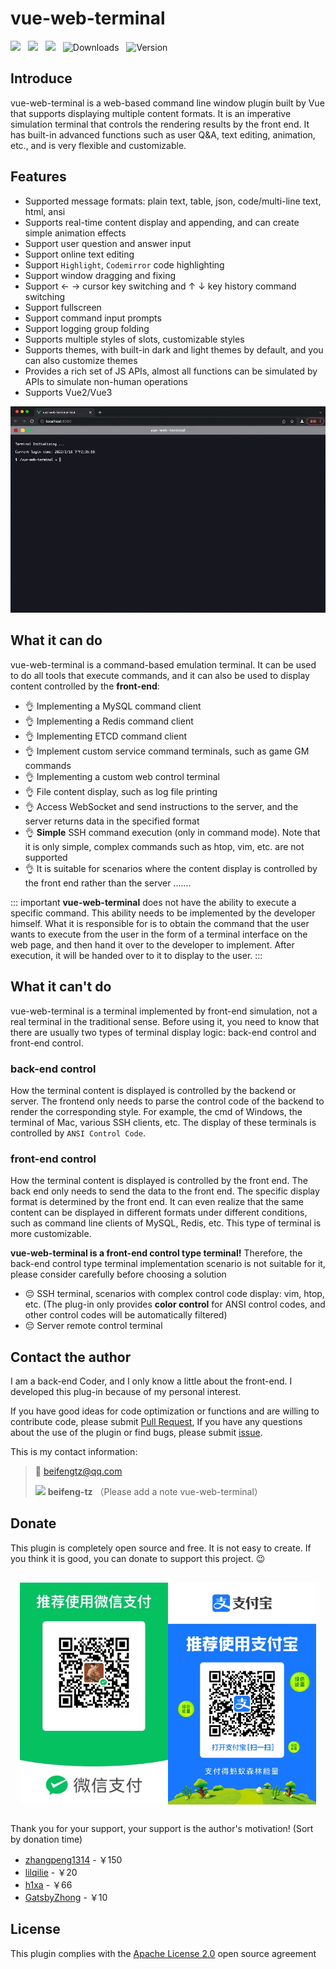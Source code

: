 # vue-web-terminal
<img src="https://shields.io/github/package-json/v/tzfun/vue-web-terminal/vue2" style="margin-right: 8px;">
<img src="https://shields.io/github/package-json/v/tzfun/vue-web-terminal/vue3" style="margin-right: 8px;">
<img src="https://shields.io/bundlephobia/minzip/vue-web-terminal" style="margin-right: 8px;">
<img src="https://img.shields.io/npm/dt/vue-web-terminal.svg" alt="Downloads" style="margin-right: 8px;">
<img src="https://img.shields.io/npm/l/vue-web-terminal.svg" alt="Version" style="margin-right: 8px;">

## Introduce

vue-web-terminal is a web-based command line window plugin built by Vue that supports displaying multiple content formats. It is an imperative simulation terminal that controls the rendering results by the front end. It has built-in advanced functions such as user Q&A, text editing, animation, etc., and is very flexible and customizable.

## Features

- Supported message formats: plain text, table, json, code/multi-line text, html, ansi
- Supports real-time content display and appending, and can create simple animation effects
- Support user question and answer input
- Support online text editing
- Support `Highlight`, `Codemirror` code highlighting
- Support window dragging and fixing
- Support ← → cursor key switching and ↑ ↓ key history command switching
- Support fullscreen
- Support command input prompts
- Support logging group folding
- Supports multiple styles of slots, customizable styles
- Supports themes, with built-in dark and light themes by default, and you can also customize themes
- Provides a rich set of JS APIs, almost all functions can be simulated by APIs to simulate non-human operations
- Supports Vue2/Vue3

![vue-web-terminal.gif](/images/vue-web-terminal.gif)

## What it can do

vue-web-terminal is a command-based emulation terminal. It can be used to do all tools that execute commands, and it can also be used to display content controlled by the **front-end**:

- :ok_hand: Implementing a MySQL command client
- :ok_hand: Implementing a Redis command client
- :ok_hand: Implementing ETCD command client
- :ok_hand: Implement custom service command terminals, such as game GM commands
- :ok_hand: Implementing a custom web control terminal
- :ok_hand: File content display, such as log file printing
- :ok_hand: Access WebSocket and send instructions to the server, and the server returns data in the specified format
- :ok_hand: **Simple** SSH command execution (only in command mode). Note that it is only simple, complex commands such as htop, vim, etc. are not supported
- :ok_hand: It is suitable for scenarios where the content display is controlled by the front end rather than the server .......

::: important
**vue-web-terminal** does not have the ability to execute a specific command. This ability needs to be implemented by the developer himself. What it is responsible for is to obtain the command that the user wants to execute from the user in the form of a terminal interface on the web page, and then hand it over to the developer to implement. After execution, it will be handed over to it to display to the user.
:::

## What it can't do

vue-web-terminal is a terminal implemented by front-end simulation, not a real terminal in the traditional sense. Before using it, you need to know that there are usually two types of terminal display logic: back-end control and front-end control.

### back-end control

How the terminal content is displayed is controlled by the backend or server. The frontend only needs to parse the control code of the backend to render the corresponding style. For example, the cmd of Windows, the terminal of Mac, various SSH clients, etc. The display of these terminals is controlled by `ANSI Control Code`.

### front-end control

How the terminal content is displayed is controlled by the front end. The back end only needs to send the data to the front end. The specific display format is determined by the front end. It can even realize that the same content can be displayed in different formats under different conditions, such as command line clients of MySQL, Redis, etc. This type of terminal is more customizable.

**vue-web-terminal is a front-end control type terminal!** Therefore, the back-end control type terminal implementation scenario is not suitable for it, please consider carefully before choosing a solution

- :pensive: SSH terminal, scenarios with complex control code display: vim, htop, etc. (The plug-in only provides **color control** for ANSI control codes, and other control codes will be automatically filtered)
- :pensive: Server remote control terminal

## Contact the author

I am a back-end Coder, and I only know a little about the front-end. I developed this plug-in because of my personal interest.

If you have good ideas for code optimization or functions and are willing to contribute code, please submit [Pull Request][Github PR], If you have any questions about the use of the plugin or find bugs, please submit [issue][Github issue].

This is my contact information:
> :email: [beifengtz@qq.com](mailto:beifengtz@qq.com)
> 
> ![](https://open.weixin.qq.com/zh_CN/htmledition/res/assets/res-design-download/icon16_wx_logo.png) **beifeng-tz**
> （Please add a note vue-web-terminal）

## Donate

This plugin is completely open source and free. It is not easy to create. If you think it is good, you can donate to support this project. :wink:

<div style="display: flex; justify-content: center;margin:30px 15px;">
    <img src="/images/pay-wechat.png" style="width: 50%"/>
    <img src="/images/pay-zhifubao.jpg" style="width: 50%"/>
</div>

Thank you for your support, your support is the author's motivation! (Sort by donation time)
* [zhangpeng1314](https://gitee.com/zhangpeng1314) - ￥150
* [lilqilie](https://github.com/lilqilie) - ￥20
* [h1xa](https://ctf.show) - ￥66
* [GatsbyZhong](https://github.com/GatsbyZhong) - ￥10

## License

This plugin complies with the [Apache License 2.0][LICENSE] open source agreement

<CommentService></CommentService>

[Github PR]: https://github.com/tzfun/vue-web-terminal/pulls
[Github issue]: https://github.com/tzfun/vue-web-terminal/issues
[LICENSE]: https://github.com/tzfun/vue-web-terminal/blob/vue3/LICENSE
